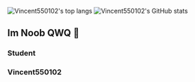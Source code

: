 <!--![Vincent550102's github stats](https://github-readme-stats.vercel.app/api?username=Vincent550102&count_private=true&show_icons=true&include_all_commits=true&theme=radical)  -->
![Vincent550102's top langs](https://github-readme-stats.vercel.app/api/top-langs/?username=Vincent550102&layout=compact&theme=radical)
![Vincent550102's GitHub stats](https://github-readme-stats.vercel.app/api?username=Vincent550102&show_icons=true&theme=radical)

## Im Noob QWQ :8ball: 
### Student
### Vincent550102
